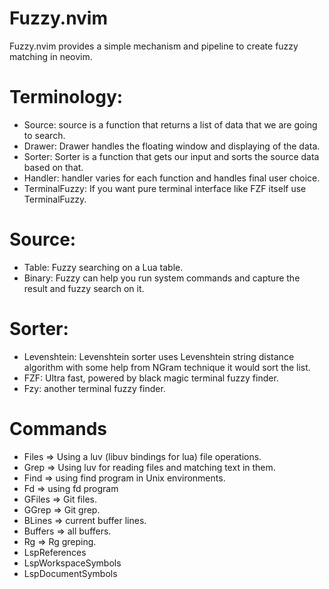 # Fuzzy.nvim
Fuzzy.nvim provides a simple mechanism and pipeline to create fuzzy matching in neovim.

# Terminology:
- Source: source is a function that returns a list of data that we are going to search.
- Drawer: Drawer handles the floating window and displaying of the data.
- Sorter: Sorter is a function that gets our input and sorts the source data based on that.
- Handler: handler varies for each function and handles final user choice.
- TerminalFuzzy: If you want pure terminal interface like FZF itself use TerminalFuzzy.

# Source:
- Table: Fuzzy searching on a Lua table.
- Binary: Fuzzy can help you run system commands and capture the result and fuzzy search on it.

# Sorter:
- Levenshtein: Levenshtein sorter uses Levenshtein string distance algorithm with some help from NGram technique it would sort the list.
- FZF: Ultra fast, powered by black magic terminal fuzzy finder.
- Fzy: another terminal fuzzy finder.


# Commands
- Files => Using a luv (libuv bindings for lua) file operations.
- Grep => Using luv for reading files and matching text in them. 
- Find => using find program in Unix environments.
- Fd => using fd program 
- GFiles => Git files.
- GGrep => Git grep.
- BLines => current buffer lines.
- Buffers => all buffers.
- Rg => Rg greping.
- LspReferences
- LspWorkspaceSymbols
- LspDocumentSymbols
